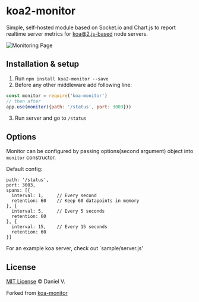 # koa2-monitor

Simple, self-hosted module based on Socket.io and Chart.js to report realtime server metrics for koa@2.js-based node servers.

![Monitoring Page](http://i.imgur.com/AHizEWq.gif "Monitoring Page")

## Installation & setup 
1. Run `npm install koa2-monitor --save`
2. Before any other middleware add following line:
```javascript
const monitor = require('koa-monitor')
// then after
app.use(monitor({path: '/status', port: 3003}))
```
3. Run server and go to `/status`

## Options

Monitor can be configured by passing options(second argument) object into `monitor` constructor.

Default config:
```
path: '/status',
port: 3003,
spans: [{
  interval: 1,     // Every second
  retention: 60    // Keep 60 datapoints in memory
}, {
  interval: 5,     // Every 5 seconds
  retention: 60
}, {
  interval: 15,    // Every 15 seconds
  retention: 60
}]

```

For an example koa server, check out `sample/server.js'

## License

[MIT License](https://opensource.org/licenses/MIT) © Daniel V.

Forked from [koa-monitor](https://github.com/capaj/koa-monitor)
